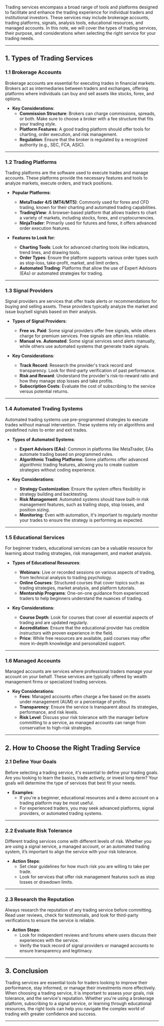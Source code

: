 Trading services encompass a broad range of tools and platforms designed to facilitate and enhance the trading experience for individual traders and institutional investors. These services may include brokerage accounts, trading platforms, signals, analysis tools, educational resources, and managed accounts. In this note, we will cover the types of trading services, their purpose, and considerations when selecting the right service for your trading needs.

---

## 1. **Types of Trading Services**

### 1.1 **Brokerage Accounts**
Brokerage accounts are essential for executing trades in financial markets. Brokers act as intermediaries between traders and exchanges, offering platforms where individuals can buy and sell assets like stocks, forex, and options.

- **Key Considerations**:
  - **Commission Structure**: Brokers can charge commissions, spreads, or both. Make sure to choose a broker with a fee structure that fits your trading style.
  - **Platform Features**: A good trading platform should offer tools for charting, order execution, and risk management.
  - **Regulation**: Ensure that the broker is regulated by a recognized authority (e.g., SEC, FCA, ASIC).

---

### 1.2 **Trading Platforms**
Trading platforms are the software used to execute trades and manage accounts. These platforms provide the necessary features and tools to analyze markets, execute orders, and track positions.

- **Popular Platforms**:
  - **MetaTrader 4/5 (MT4/MT5)**: Commonly used for forex and CFD trading, known for their charting and automated trading capabilities.
  - **TradingView**: A browser-based platform that allows traders to chart a variety of markets, including stocks, forex, and cryptocurrencies.
  - **NinjaTrader**: Primarily used for futures and forex, it offers advanced order execution features.

- **Features to Look for**:
  - **Charting Tools**: Look for advanced charting tools like indicators, trend lines, and drawing tools.
  - **Order Types**: Ensure the platform supports various order types such as stop-loss, take-profit, market, and limit orders.
  - **Automated Trading**: Platforms that allow the use of Expert Advisors (EAs) or automated strategies for trading.

---

### 1.3 **Signal Providers**
Signal providers are services that offer trade alerts or recommendations for buying and selling assets. These providers typically analyze the market and issue buy/sell signals based on their analysis.

- **Types of Signal Providers**:
  - **Free vs. Paid**: Some signal providers offer free signals, while others charge for premium services. Free signals are often less reliable.
  - **Manual vs. Automated**: Some signal services send alerts manually, while others use automated systems that generate trade signals.
  
- **Key Considerations**:
  - **Track Record**: Research the provider's track record and transparency. Look for third-party verification of past performance.
  - **Risk and Reward**: Understand the provider's risk-to-reward ratio and how they manage stop losses and take profits.
  - **Subscription Costs**: Evaluate the cost of subscribing to the service versus potential returns.

---

### 1.4 **Automated Trading Systems**
Automated trading systems use pre-programmed strategies to execute trades without manual intervention. These systems rely on algorithms and predefined rules to enter and exit trades.

- **Types of Automated Systems**:
  - **Expert Advisors (EAs)**: Common in platforms like MetaTrader, EAs automate trading based on programmed rules.
  - **Algorithmic Trading Platforms**: Some platforms offer advanced algorithmic trading features, allowing you to create custom strategies without coding experience.

- **Key Considerations**:
  - **Strategy Customization**: Ensure the system offers flexibility in strategy building and backtesting.
  - **Risk Management**: Automated systems should have built-in risk management features, such as trailing stops, stop losses, and position sizing.
  - **Monitoring**: Even with automation, it's important to regularly monitor your trades to ensure the strategy is performing as expected.

---

### 1.5 **Educational Services**
For beginner traders, educational services can be a valuable resource for learning about trading strategies, risk management, and market analysis.

- **Types of Educational Resources**:
  - **Webinars**: Live or recorded sessions on various aspects of trading, from technical analysis to trading psychology.
  - **Online Courses**: Structured courses that cover topics such as trading strategies, market analysis, and platform tutorials.
  - **Mentorship Programs**: One-on-one guidance from experienced traders to help beginners understand the nuances of trading.

- **Key Considerations**:
  - **Course Depth**: Look for courses that cover all essential aspects of trading and are updated regularly.
  - **Accreditation**: Ensure that the educational provider has credible instructors with proven experience in the field.
  - **Price**: While free resources are available, paid courses may offer more in-depth knowledge and personalized support.

---

### 1.6 **Managed Accounts**
Managed accounts are services where professional traders manage your account on your behalf. These services are typically offered by wealth management firms or specialized trading services.

- **Key Considerations**:
  - **Fees**: Managed accounts often charge a fee based on the assets under management (AUM) or a percentage of profits.
  - **Transparency**: Ensure the service is transparent about its strategies, performance, and risk levels.
  - **Risk Level**: Discuss your risk tolerance with the manager before committing to a service, as managed accounts can range from conservative to high-risk strategies.

---

## 2. **How to Choose the Right Trading Service**

### 2.1 **Define Your Goals**
Before selecting a trading service, it's essential to define your trading goals. Are you looking to learn the basics, trade actively, or invest long-term? Your goals will determine the type of services that best fit your needs.

- **Examples**:
  - If you're a beginner, educational resources and a demo account on a trading platform may be most useful.
  - For experienced traders, you may seek advanced platforms, signal providers, or automated trading systems.

---

### 2.2 **Evaluate Risk Tolerance**
Different trading services come with different levels of risk. Whether you are using a signal service, a managed account, or an automated trading system, it’s important to align the service with your risk tolerance.

- **Action Steps**:
  - Set clear guidelines for how much risk you are willing to take per trade.
  - Look for services that offer risk management features such as stop losses or drawdown limits.

---

### 2.3 **Research the Reputation**
Always research the reputation of any trading service before committing. Read user reviews, check for testimonials, and look for third-party verifications to ensure the service is reliable.

- **Action Steps**:
  - Look for independent reviews and forums where users discuss their experiences with the service.
  - Verify the track record of signal providers or managed accounts to ensure transparency and legitimacy.

---

## 3. **Conclusion**

Trading services are essential tools for traders looking to improve their performance, stay informed, or manage their investments more effectively. When choosing a trading service, it is important to assess your goals, risk tolerance, and the service's reputation. Whether you're using a brokerage platform, subscribing to a signal service, or learning through educational resources, the right tools can help you navigate the complex world of trading with greater confidence and success.

---

